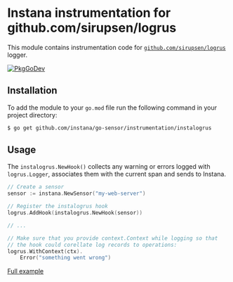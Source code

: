 Instana instrumentation for github.com/sirupsen/logrus
======================================================

This module contains instrumentation code for [`github.com/sirupsen/logrus`](https://github.com/sirupsen/logrus) logger.

[![PkgGoDev](https://pkg.go.dev/badge/github.com/instana/go-sensor/instrumentation/instalogrus)][godoc]

Installation
------------

To add the module to your `go.mod` file run the following command in your project directory:

```bash
$ go get github.com/instana/go-sensor/instrumentation/instalogrus
```

Usage
-----

The `instalogrus.NewHook()` collects any warning or errors logged with `logrus.Logger`, associates them with the current span
and sends to Instana.

```go
// Create a sensor
sensor := instana.NewSensor("my-web-server")

// Register the instalogrus hook
logrus.AddHook(instalogrus.NewHook(sensor))

// ...

// Make sure that you provide context.Context while logging so that
// the hook could corellate log records to operations:
logrus.WithContext(ctx).
	Error("something went wrong")
```
[Full example][fullExample]



[godoc]: https://pkg.go.dev/github.com/instana/go-sensor/instrumentation/instalogrus
[fullExample]: https://pkg.go.dev/github.com/instana/go-sensor/instrumentation/instalogrus#example-package

<!---
Mandatory comment section for CI/CD !!
target-pkg-url: github.com/sirupsen/logrus
current-version: v1.9.3
--->
